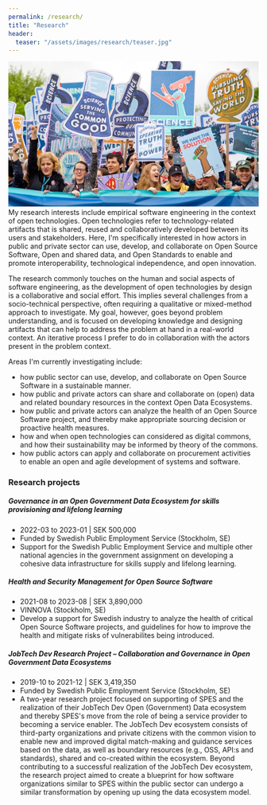 ```yaml
---
permalink: /research/
title: "Research"
header:
  teaser: "/assets/images/research/teaser.jpg"
---
```



<div class="thumbnail-container">
<img src="/assets/images/research/teaser.jpg" alt="https://unsplash.com/photos/group-of-people-with-signages-nKNrOZ5MXZY"></div>
My research interests include empirical software engineering in the context of open technologies. Open technologies refer to technology-related artifacts that is shared, reused and collaboratively developed between its users and stakeholders. Here, I'm specifically interested in how actors in public and private sector can use, develop, and collaborate on Open Source Software, Open and shared data, and Open Standards to enable and promote interoperability, technological independence, and open innovation.

The research commonly touches on the human and social aspects of software engineering, as the development of open technologies by design is a collaborative and social effort. This implies several challenges from a socio-technical perspective, often requiring a qualitative or mixed-method approach to investigate. My goal, however, goes beyond problem understanding, and is focused on developing knowledge and designing artifacts that can help to address the problem at hand in a real-world context. An iterative process I prefer to do in collaboration with the actors present in the problem context.
<p /><p>

Areas I'm currently investigating include:
<ul>
<li>how public sector can use, develop, and collaborate on Open Source Software in a sustainable manner.</li>
<li>how public and private actors can share and collaborate on (open) data and related boundary resources in the context Open Data Ecosystems.</li>
<li>how public and private actors can analyze the health of an Open Source Software project, and thereby make appropriate sourcing decision or proactive health measures.</li>
<li>how and when open technologies can considered as digital commons, and how their sustainability may be informed by theory of the commons.</li>
<li>how public actors can apply and collaborate on procurement activities to enable an open and agile development of systems and software.</li>
</ul>

<h3>Research projects</h3>

<h5>Governance in an Open Government Data Ecosystem for skills provisioning and lifelong learning</h5>
<ul>
  <li>2022-03 to 2023-01 | SEK 500,000</li>
  <li>Funded by Swedish Public Employment Service (Stockholm, SE)</li>
  <li>Support for the Swedish Public Employment Service and multiple other national agencies in the government assignment on developing a cohesive data infrastructure for skills supply and lifelong learning.</li>
</ul>

<h5>Health and Security Management for Open Source Software</h5>
<ul>
  <li>2021-08 to 2023-08 | SEK 3,890,000</li>
  <li>VINNOVA (Stockholm, SE)</li>
  <li>Develop a support for Swedish industry to analyze the health of critical Open Source Software projects, and guidelines for how to improve the health and mitigate risks of vulnerabilites being introduced.</li>
</ul>

<h5>JobTech Dev Research Project – Collaboration and Governance in Open Government Data Ecosystems</h5>
<ul>
  <li>2019-10 to 2021-12 | SEK 3,419,350</li>
  <li>Funded by Swedish Public Employment Service (Stockholm, SE)</li>
  <li>A two-year research project focused on supporting of SPES and the realization of their JobTech Dev Open (Government) Data ecosystem and thereby SPES's move from the role of being a service provider to becoming a service enabler. The JobTech Dev ecosystem consists of third-party organizations and private citizens with the common vision to enable new and improved digital match-making and guidance services based on the data, as well as boundary resources (e.g., OSS, API:s and standards), shared and co-created within the ecosystem. Beyond contributing to a successful realization of the JobTech Dev ecosystem, the research project aimed to create a blueprint for how software organizations similar to SPES within the public sector can undergo a similar transformation by opening up using the data ecosystem model.</li>
</ul>
